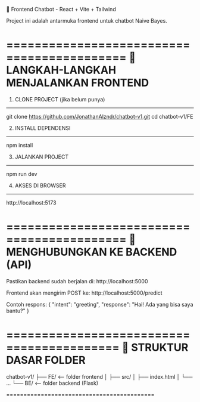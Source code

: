 🧠 Frontend Chatbot - React + Vite + Tailwind

Project ini adalah antarmuka frontend untuk chatbot Naive Bayes.

===========================================
🔧 LANGKAH-LANGKAH MENJALANKAN FRONTEND
===========================================

1. CLONE PROJECT (jika belum punya)
------------------------------------
git clone https://github.com/JonathanAlzndr/chatbot-v1.git
cd chatbot-v1/FE

2. INSTALL DEPENDENSI
-----------------------
npm install

3. JALANKAN PROJECT
-----------------------
npm run dev

4. AKSES DI BROWSER
---------------------
http://localhost:5173


===========================================
🔌 MENGHUBUNGKAN KE BACKEND (API)
===========================================

Pastikan backend  sudah berjalan di:
http://localhost:5000

Frontend akan mengirim POST ke:
http://localhost:5000/predict

Contoh respons:
{
  "intent": "greeting",
  "response": "Hai! Ada yang bisa saya bantu?"
}


==========================================
📁 STRUKTUR DASAR FOLDER
==========================================

chatbot-v1/
├── FE/           <-- folder frontend
│   ├── src/
│   ├── index.html
│   └── ...
└── BE/           <-- folder backend (Flask)

===========================================
 
